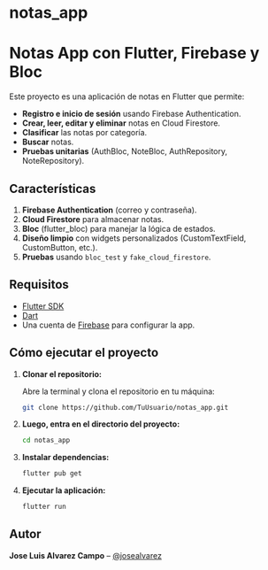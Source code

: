 # notas_app

# Notas App con Flutter, Firebase y Bloc

Este proyecto es una aplicación de notas en Flutter que permite:

- **Registro e inicio de sesión** usando Firebase Authentication.
- **Crear, leer, editar y eliminar** notas en Cloud Firestore.
- **Clasificar** las notas por categoría.
- **Buscar** notas.
- **Pruebas unitarias** (AuthBloc, NoteBloc, AuthRepository, NoteRepository).

## Características

1. **Firebase Authentication** (correo y contraseña).
2. **Cloud Firestore** para almacenar notas.
3. **Bloc** (flutter_bloc) para manejar la lógica de estados.
4. **Diseño limpio** con widgets personalizados (CustomTextField, CustomButton, etc.).
5. **Pruebas** usando `bloc_test` y `fake_cloud_firestore`.

## Requisitos

- [Flutter SDK](https://docs.flutter.dev/get-started/install)
- [Dart](https://dart.dev/get-dart)
- Una cuenta de [Firebase](https://firebase.google.com/) para configurar la app.

## Cómo ejecutar el proyecto

1. **Clonar el repositorio:**

   Abre la terminal y clona el repositorio en tu máquina:
   ```bash
   git clone https://github.com/TuUsuario/notas_app.git
   
2. **Luego, entra en el directorio del proyecto:**
   ```bash
   cd notas_app
3. **Instalar dependencias:**
   ```bash
   flutter pub get
4. **Ejecutar la aplicación:**
   ```bash
   flutter run
## Autor
**Jose Luis Alvarez Campo** – [@josealvarez](https://github.com/JoseAlvrez)








